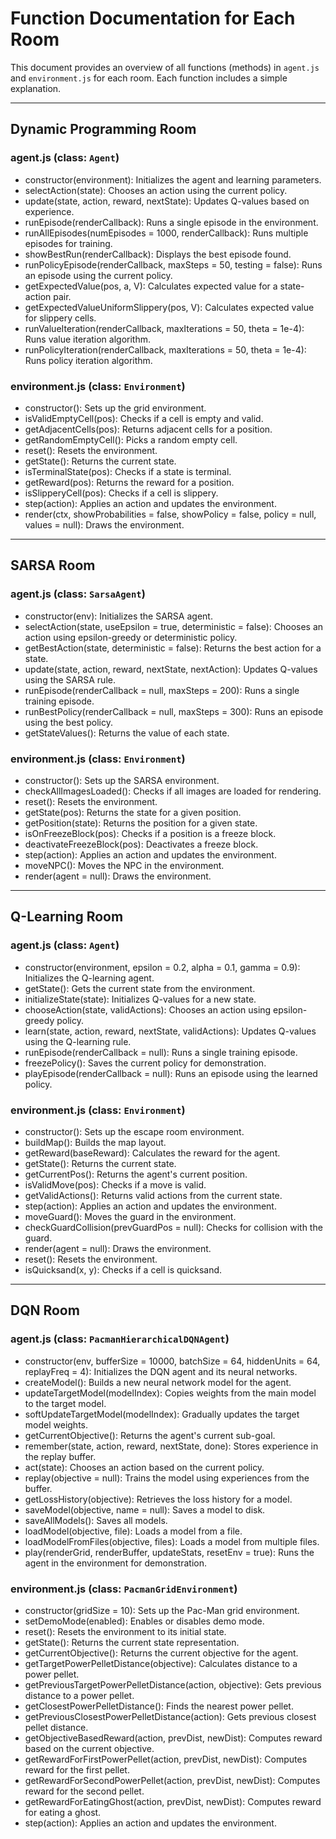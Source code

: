 # Function Documentation for Each Room

This document provides an overview of all functions (methods) in `agent.js` and `environment.js` for each room. Each function includes a simple explanation.

---

## Dynamic Programming Room

### agent.js (class: `Agent`)
- constructor(environment): Initializes the agent and learning parameters.
- selectAction(state): Chooses an action using the current policy.
- update(state, action, reward, nextState): Updates Q-values based on experience.
- runEpisode(renderCallback): Runs a single episode in the environment.
- runAllEpisodes(numEpisodes = 1000, renderCallback): Runs multiple episodes for training.
- showBestRun(renderCallback): Displays the best episode found.
- runPolicyEpisode(renderCallback, maxSteps = 50, testing = false): Runs an episode using the current policy.
- getExpectedValue(pos, a, V): Calculates expected value for a state-action pair.
- getExpectedValueUniformSlippery(pos, V): Calculates expected value for slippery cells.
- runValueIteration(renderCallback, maxIterations = 50, theta = 1e-4): Runs value iteration algorithm.
- runPolicyIteration(renderCallback, maxIterations = 50, theta = 1e-4): Runs policy iteration algorithm.

### environment.js (class: `Environment`)
- constructor(): Sets up the grid environment.
- isValidEmptyCell(pos): Checks if a cell is empty and valid.
- getAdjacentCells(pos): Returns adjacent cells for a position.
- getRandomEmptyCell(): Picks a random empty cell.
- reset(): Resets the environment.
- getState(): Returns the current state.
- isTerminalState(pos): Checks if a state is terminal.
- getReward(pos): Returns the reward for a position.
- isSlipperyCell(pos): Checks if a cell is slippery.
- step(action): Applies an action and updates the environment.
- render(ctx, showProbabilities = false, showPolicy = false, policy = null, values = null): Draws the environment.

---

## SARSA Room

### agent.js (class: `SarsaAgent`)
- constructor(env): Initializes the SARSA agent.
- selectAction(state, useEpsilon = true, deterministic = false): Chooses an action using epsilon-greedy or deterministic policy.
- getBestAction(state, deterministic = false): Returns the best action for a state.
- update(state, action, reward, nextState, nextAction): Updates Q-values using the SARSA rule.
- runEpisode(renderCallback = null, maxSteps = 200): Runs a single training episode.
- runBestPolicy(renderCallback = null, maxSteps = 300): Runs an episode using the best policy.
- getStateValues(): Returns the value of each state.

### environment.js (class: `Environment`)
- constructor(): Sets up the SARSA environment.
- checkAllImagesLoaded(): Checks if all images are loaded for rendering.
- reset(): Resets the environment.
- getState(pos): Returns the state for a given position.
- getPosition(state): Returns the position for a given state.
- isOnFreezeBlock(pos): Checks if a position is a freeze block.
- deactivateFreezeBlock(pos): Deactivates a freeze block.
- step(action): Applies an action and updates the environment.
- moveNPC(): Moves the NPC in the environment.
- render(agent = null): Draws the environment.

---

## Q-Learning Room

### agent.js (class: `Agent`)
- constructor(environment, epsilon = 0.2, alpha = 0.1, gamma = 0.9): Initializes the Q-learning agent.
- getState(): Gets the current state from the environment.
- initializeState(state): Initializes Q-values for a new state.
- chooseAction(state, validActions): Chooses an action using epsilon-greedy policy.
- learn(state, action, reward, nextState, validActions): Updates Q-values using the Q-learning rule.
- runEpisode(renderCallback = null): Runs a single training episode.
- freezePolicy(): Saves the current policy for demonstration.
- playEpisode(renderCallback = null): Runs an episode using the learned policy.

### environment.js (class: `Environment`)
- constructor(): Sets up the escape room environment.
- buildMap(): Builds the map layout.
- getReward(baseReward): Calculates the reward for the agent.
- getState(): Returns the current state.
- getCurrentPos(): Returns the agent's current position.
- isValidMove(pos): Checks if a move is valid.
- getValidActions(): Returns valid actions from the current state.
- step(action): Applies an action and updates the environment.
- moveGuard(): Moves the guard in the environment.
- checkGuardCollision(prevGuardPos = null): Checks for collision with the guard.
- render(agent = null): Draws the environment.
- reset(): Resets the environment.
- isQuicksand(x, y): Checks if a cell is quicksand.

---

## DQN Room

### agent.js (class: `PacmanHierarchicalDQNAgent`)
- constructor(env, bufferSize = 10000, batchSize = 64, hiddenUnits = 64, replayFreq = 4): Initializes the DQN agent and its neural networks.
- createModel(): Builds a new neural network model for the agent.
- updateTargetModel(modelIndex): Copies weights from the main model to the target model.
- softUpdateTargetModel(modelIndex): Gradually updates the target model weights.
- getCurrentObjective(): Returns the agent's current sub-goal.
- remember(state, action, reward, nextState, done): Stores experience in the replay buffer.
- act(state): Chooses an action based on the current policy.
- replay(objective = null): Trains the model using experiences from the buffer.
- getLossHistory(objective): Retrieves the loss history for a model.
- saveModel(objective, name = null): Saves a model to disk.
- saveAllModels(): Saves all models.
- loadModel(objective, file): Loads a model from a file.
- loadModelFromFiles(objective, files): Loads a model from multiple files.
- play(renderGrid, renderBuffer, updateStats, resetEnv = true): Runs the agent in the environment for demonstration.

### environment.js (class: `PacmanGridEnvironment`)
- constructor(gridSize = 10): Sets up the Pac-Man grid environment.
- setDemoMode(enabled): Enables or disables demo mode.
- reset(): Resets the environment to its initial state.
- getState(): Returns the current state representation.
- getCurrentObjective(): Returns the current objective for the agent.
- getTargetPowerPelletDistance(objective): Calculates distance to a power pellet.
- getPreviousTargetPowerPelletDistance(action, objective): Gets previous distance to a power pellet.
- getClosestPowerPelletDistance(): Finds the nearest power pellet.
- getPreviousClosestPowerPelletDistance(action): Gets previous closest pellet distance.
- getObjectiveBasedReward(action, prevDist, newDist): Computes reward based on the current objective.
- getRewardForFirstPowerPellet(action, prevDist, newDist): Computes reward for the first pellet.
- getRewardForSecondPowerPellet(action, prevDist, newDist): Computes reward for the second pellet.
- getRewardForEatingGhost(action, prevDist, newDist): Computes reward for eating a ghost.
- step(action): Applies an action and updates the environment. 